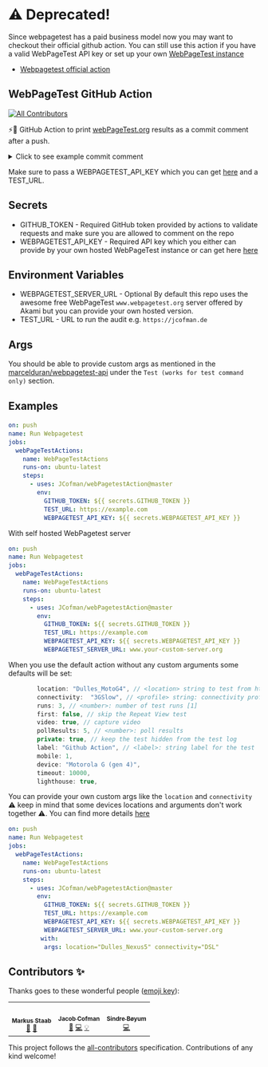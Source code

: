 # ⚠️ Deprecated!

Since webpagetest has a paid business model now you may want to checkout their official github action. You can still use this action if you have a valid WebPageTest API key or set up your own [WebPageTest instance](https://docs.webpagetest.org/private-instances/)

- [Webpagetest official action](https://github.com/marketplace/actions/webpagetest-github-action)

## WebPageTest GitHub Action
[![All Contributors](https://img.shields.io/badge/all_contributors-2-orange.svg?style=flat-square)](#contributors)

⚡️🚀 GitHub Action to print [webPageTest.org](https://www.webpagetest.org/) results as a commit comment after a push.

<p></p>
<details>
  <summary> Click to see example commit comment </summary>
<p align="center">
  <img alt="example image" src="https://github.com/JCofman/webPagetestAction/blob/master/example.png"/>
</p>
</details>
<p></p>

Make sure to pass a WEBPAGETEST_API_KEY which you can get [here](https://www.webpagetest.org/getkey.php) and a TEST_URL.

## Secrets

- GITHUB_TOKEN - Required GitHub token provided by actions to validate requests and make sure you are allowed to comment on the repo
- WEBPAGETEST_API_KEY - Required API key which you either can provide by your own hosted WebPageTest instance or can get here [here](https://www.webpagetest.org/getkey.php)

## Environment Variables

- WEBPAGETEST_SERVER_URL - Optional By default this repo uses the awesome free WebPageTest `www.webpagetest.org` server offered by Akami but you can provide your own hosted version.
- TEST_URL - URL to run the audit e.g. `https://jcofman.de`

## Args

You should be able to provide custom args as mentioned in the [marcelduran/webpagetest-api](https://github.com/marcelduran/webpagetest-api#test-works-for-test-command-only) under the `Test (works for test command only)` section.

## Examples

```yml
on: push
name: Run Webpagetest
jobs:
  webPageTestActions:
    name: WebPageTestActions
    runs-on: ubuntu-latest
    steps:
      - uses: JCofman/webPagetestAction@master
        env:
          GITHUB_TOKEN: ${{ secrets.GITHUB_TOKEN }}
          TEST_URL: https://example.com
          WEBPAGETEST_API_KEY: ${{ secrets.WEBPAGETEST_API_KEY }}
```

With self hosted WebPagetest server

```yml
on: push
name: Run Webpagetest
jobs:
  webPageTestActions:
    name: WebPageTestActions
    runs-on: ubuntu-latest
    steps:
      - uses: JCofman/webPagetestAction@master
        env:
          GITHUB_TOKEN: ${{ secrets.GITHUB_TOKEN }}
          TEST_URL: https://example.com
          WEBPAGETEST_API_KEY: ${{ secrets.WEBPAGETEST_API_KEY }}
          WEBPAGETEST_SERVER_URL: www.your-custom-server.org
```


When you use the default action without any custom arguments some defaults will be set:

```js
        location: "Dulles_MotoG4", // <location> string to test from https://www.webpagetest.org/getLocations.php?f=html
        connectivity:  "3GSlow", // <profile> string: connectivity profile -- requires location to be specified -- (Cable|DSL|3GSlow|3G|3GFast|4G|LTE|Edge|2G|Dial|FIOS|Native|custom) [Cable]
        runs: 3, // <number>: number of test runs [1]
        first: false, // skip the Repeat View test
        video: true, // capture video
        pollResults: 5, // <number>: poll results
        private: true, // keep the test hidden from the test log
        label: "Github Action", // <label>: string label for the test
        mobile: 1,
        device: "Motorola G (gen 4)",
        timeout: 10000,
        lighthouse: true,
```

You can provide your own custom args like the `location` and `connectivity` ⚠️ keep in mind that some devices locations and arguments don't work together ⚠️. You can find more details [here](https://github.com/marcelduran/webpagetest-api#test-works-for-test-command-only)

```yml
on: push
name: Run Webpagetest
jobs:
  webPageTestActions:
    name: WebPageTestActions
    runs-on: ubuntu-latest
    steps:
      - uses: JCofman/webPagetestAction@master
        env:
          GITHUB_TOKEN: ${{ secrets.GITHUB_TOKEN }}
          TEST_URL: https://example.com
          WEBPAGETEST_API_KEY: ${{ secrets.WEBPAGETEST_API_KEY }}
          WEBPAGETEST_SERVER_URL: www.your-custom-server.org
         with:
          args: location="Dulles_Nexus5" connectivity="DSL"
```

## Contributors ✨

Thanks goes to these wonderful people ([emoji key](https://allcontributors.org/docs/en/emoji-key)):

<!-- ALL-CONTRIBUTORS-LIST:START - Do not remove or modify this section -->
<!-- prettier-ignore-start -->
<!-- markdownlint-disable -->
<table>
  <tr>
    <td align="center"><a href="https://twitter.com/markusstaab"><img src="https://avatars2.githubusercontent.com/u/120441?v=4" width="100px;" alt=""/><br /><sub><b>Markus Staab</b></sub></a><br /><a href="https://github.com/JCofman/webPagetestAction/commits?author=staabm" title="Documentation">📖</a> <a href="#ideas-staabm" title="Ideas, Planning, & Feedback">🤔</a></td>
    <td align="center"><a href="https://jcofman.de"><img src="https://avatars2.githubusercontent.com/u/2118956?v=4" width="100px;" alt=""/><br /><sub><b>Jacob Cofman</b></sub></a><br /><a href="https://github.com/JCofman/webPagetestAction/commits?author=JCofman" title="Documentation">📖</a> <a href="https://github.com/JCofman/webPagetestAction/commits?author=JCofman" title="Code">💻</a> <a href="#example-JCofman" title="Examples">💡</a></td>
    <td align="center"><a href="https://github.com/boyum"><img src="https://avatars2.githubusercontent.com/u/9085189?v=4" width="100px;" alt=""/><br /><sub><b>Sindre Bøyum</b></sub></a><br /><a href="https://github.com/JCofman/webPagetestAction/commits?author=boyum" title="Code">💻</a></td>
  </tr>
</table>

<!-- markdownlint-enable -->
<!-- prettier-ignore-end -->
<!-- ALL-CONTRIBUTORS-LIST:END -->

This project follows the [all-contributors](https://github.com/all-contributors/all-contributors) specification. Contributions of any kind welcome!
